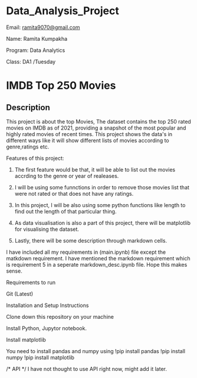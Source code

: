 # Data_Analysis_Project


Email: ramita9070@gmail.com 

Name: Ramita Kumpakha

Program: Data Analytics

Class: DA1 /Tuesday

# IMDB Top 250 Movies

## Description

This project is about the top Movies, The dataset contains the top 250 rated movies on IMDB as of 2021, providing a snapshot of the most popular and highly rated movies of recent times. This project shows the data's in different ways like it will show different lists of movies according to genre,ratings etc.

Features of this project:
1. The first feature would be that, it will be able to list out the movies accrding to the genre or year of realeases.

2. I will be using some funnctions in order to remove those movies list that were not rated or that does not have any ratings.

3. In this project, I will be also using some python functions like length to find out the length of that 
particular thing.

4. As data visualisation is also a part of this project, there will be matplotlib for visualising the dataset.

5. Lastly, there will be some description through markdown cells.

I have included all my requirements in (main.ipynb) file except the matkdown requirement. I have mentioned the markdown requirement which is requirement 5 in a seperate markdown_desc.ipynb file. Hope this makes sense.


Requirements to run

Git (Latest)

Installation and Setup Instructions

Clone down this repository on your machine

Install Python, Jupytor notebook.

Install matplotlib

 You need to install pandas and numpy using 
 !pip install pandas
 !pip install numpy
 !pip install matplotlib

 


/*
API */
I have not thought to use API right now, might add it later.
